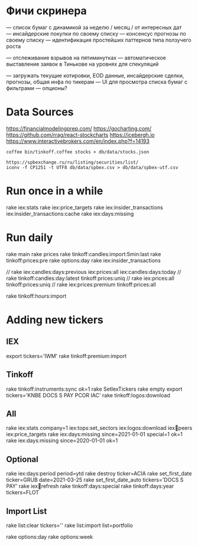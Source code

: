 # Фичи скринера
— список бумаг с динамикой за неделю / месяц / от интересных дат
— инсайдерские покупки по своему списку
— консенсус прогнозы по своему списку
— идентификация простейших паттернов типа ползучего роста

— отслеживание взрывов на пятиминутках
— автоматическое выставление заявок в Тинькове на уровнях для спекуляций

— загружать текущие котировки, EOD данные, инсайдерские сделки, прогнозы, общая инфа по тикерам
— UI для просмотра списка бумаг с фильтрами
— опционы?



# Data Sources

https://financialmodelingprep.com/
https://gocharting.com/
https://github.com/rrag/react-stockcharts
https://icebergh.io
https://www.interactivebrokers.com/en/index.php?f=14193

    coffee bin/tinkoff.coffee stocks > db/data/stocks.json

    https://spbexchange.ru/ru/listing/securities/list/
    iconv -f CP1251 -t UTF8 db/data/spbex.csv > db/data/spbex-utf.csv


# Run once in a while

rake iex:stats
rake iex:price_targets
rake iex:insider_transactions iex:insider_transactions:cache
rake iex:days:missing

# Run daily

rake main
rake prices
rake tinkoff:candles:import:5min:last
rake tinkoff:prices:pre
rake options:day
rake iex:insider_transactions

// rake iex:candles:days:previous iex:prices:all iex:candles:days:today
// rake tinkoff:candles:day:latest tinkoff:prices:uniq
// rake iex:prices:all tinkoff:prices:uniq
// rake iex:prices:premium tinkoff:prices:all

rake tinkoff:hours:import

# Adding new tickers

## IEX
export tickers='IWM'
rake tinkoff:premium:import

## Tinkoff
rake tinkoff:instruments:sync ok=1
rake SetIexTickers
rake empty
export tickers='KNBE DOCS S PAY PCOR IAC'
rake tinkoff:logos:download

## All
rake iex:stats company=1 iex:tops:set_sectors iex:logos:download iex:symbols:peers iex:price_targets
rake iex:days:missing since=2021-01-01 special=1 ok=1
rake iex:days:missing since=2020-01-01 ok=1

## Optional
rake iex:days:period period=ytd
rake destroy ticker=ACIA
rake set_first_date ticker=GRUB date=2021-03-25
rake set_first_date_auto tickers='DOCS S PAY'
rake iex:symbols:refresh
rake tinkoff:days:special
rake tinkoff:days:year tickers=FLOT

## Import List

rake list:clear tickers=''
rake list:import list=portfolio


rake options:day
rake options:week
